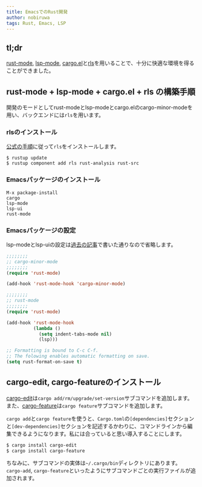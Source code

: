 ```yaml
---
title: EmacsでのRust開発
author: nobiruwa
tags: Rust, Emacs, LSP
---
```


## tl;dr

[rust-mode](https://github.com/rust-lang/rust-mode), [lsp-mode](https://github.com/emacs-lsp/lsp-mode), [cargo.el](https://github.com/kwrooijen/cargo.el)と[rls](https://github.com/rust-lang/rls)を用いることで、十分に快適な環境を得ることができました。

## rust-mode + lsp-mode + cargo.el + rls の構築手順

開発のモードとしてrust-modeとlsp-modeとcargo.elのcargo-minor-modeを用い、バックエンドには`rls`を用います。


### rlsのインストール

[公式の手順](https://github.com/rust-lang/rls#setup)に従って`rls`をインストールします。

```console
$ rustup update
$ rustup component add rls rust-analysis rust-src
```

### Emacsパッケージのインストール

```emacs
M-x package-install
cargo
lsp-mode
lsp-ui
rust-mode
```

### Emacsパッケージの設定

lsp-modeとlsp-uiの設定は[過去の記事](2019-04-07-emacs-as-cpp-ide.html)で書いた通りなので省略します。

```lisp
;;;;;;;;
;; cargo-minor-mode
;;;;;;;;
(require 'rust-mode)

(add-hook 'rust-mode-hook 'cargo-minor-mode)
```

```lisp
;;;;;;;;
;; rust-mode
;;;;;;;;
(require 'rust-mode)

(add-hook 'rust-mode-hook
          (lambda ()
            (setq indent-tabs-mode nil)
            (lsp)))

;; Formatting is bound to C-c C-f.
;; The folowing enables automatic formatting on save.
(setq rust-format-on-save t)
```

## cargo-edit, cargo-featureのインストール

[cargo-edit](https://github.com/killercup/cargo-edit)は`cargo add/rm/upgrade/set-version`サブコマンドを追加します。また、[cargo-feature](https://github.com/Riey/cargo-feature)は`cargo feature`サブコマンドを追加します。

`cargo add`と`cargo feature`を使うと、`Cargo.toml`の`[dependencies]`セクションと`[dev-dependencies]`セクションを記述するかわりに、コマンドラインから編集できるようになります。私には合っていると思い導入することにします。

```bash
$ cargo install cargo-edit
$ cargo install cargo-feature
```

ちなみに、サブコマンドの実体は`~/.cargo/bin`ディレクトリにあります。`cargo-add`, `cargo-feature`といったようにサブコマンドごとの実行ファイルが追加されます。
